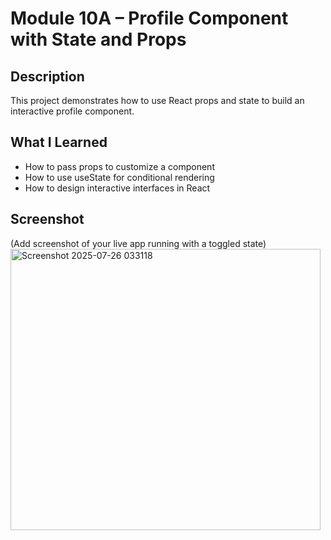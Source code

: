 # Module 10A – Profile Component with State and Props

## Description
This project demonstrates how to use React props and state to build an interactive profile component.

## What I Learned
- How to pass props to customize a component
- How to use useState for conditional rendering
- How to design interactive interfaces in React

## Screenshot
(Add screenshot of your live app running with a toggled state)
<img width="496" height="450" alt="Screenshot 2025-07-26 033118" src="https://github.com/user-attachments/assets/55c587fa-7637-489d-b8d6-77b27b99d622" />
